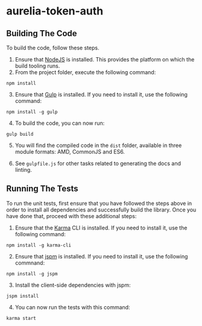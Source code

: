# aurelia-token-auth

## Building The Code

To build the code, follow these steps.

1. Ensure that [NodeJS](http://nodejs.org/) is installed. This provides the platform on which the build tooling runs.
2. From the project folder, execute the following command:

  ```shell
  npm install
  ```
3. Ensure that [Gulp](http://gulpjs.com/) is installed. If you need to install it, use the following command:

  ```shell
  npm install -g gulp
  ```
4. To build the code, you can now run:

  ```shell
  gulp build
  ```
5. You will find the compiled code in the `dist` folder, available in three module formats: AMD, CommonJS and ES6.

6. See `gulpfile.js` for other tasks related to generating the docs and linting.

## Running The Tests

To run the unit tests, first ensure that you have followed the steps above in order to install all dependencies and successfully build the library. Once you have done that, proceed with these additional steps:

1. Ensure that the [Karma](http://karma-runner.github.io/) CLI is installed. If you need to install it, use the following command:

  ```shell
  npm install -g karma-cli
  ```
2. Ensure that [jspm](http://jspm.io/) is installed. If you need to install it, use the following commnand:

  ```shell
  npm install -g jspm
  ```
3. Install the client-side dependencies with jspm:

  ```shell
  jspm install
  ```

4. You can now run the tests with this command:

  ```shell
  karma start
  ```
